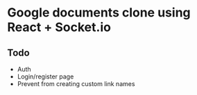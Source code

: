# Google documents clone using React + Socket.io

## Todo

- Auth
- Login/register page
- Prevent from creating custom link names
